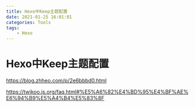```yaml
---
title: Hexo中Keep主题配置
date: 2021-01-25 16:01:01
categories: Tools
tags:
	- Hexo
---
```


# Hexo中Keep主题配置

https://blog.zhheo.com/p/2e6bbbd0.html

https://twikoo.js.org/faq.html#%E5%A6%82%E4%BD%95%E4%BF%AE%E6%94%B9%E5%A4%B4%E5%83%8F

## 